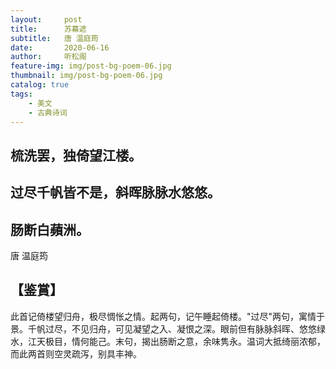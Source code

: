 ```yaml
---
layout:     post
title:      苏幕遮
subtitle:   唐 温庭筠
date:       2020-06-16
author:     听松阁
feature-img: img/post-bg-poem-06.jpg
thumbnail: img/post-bg-poem-06.jpg
catalog: true
tags:
    - 美文
    - 古典诗词
---
```


## 梳洗罢，独倚望江楼。
## 过尽千帆皆不是，斜晖脉脉水悠悠。
## 肠断白蘋洲。

唐 温庭筠

## 【鉴賞】

此首记倚楼望归舟，极尽惆怅之情。起两句，记午睡起倚楼。"过尽"两句，寓情于景。千帆过尽，不见归舟，可见凝望之入、凝恨之深。眼前但有脉脉斜晖、悠悠绿水，江天极目，情何能己。末句，揭出肠断之意，余味隽永。温词大抵绮丽浓郁，而此两首则空灵疏泻，别具丰神。


